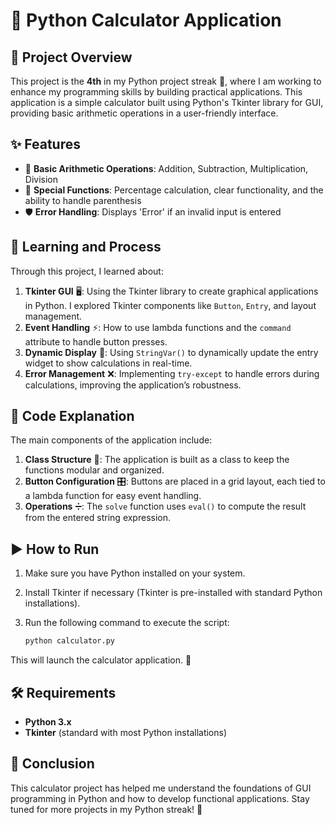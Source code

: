 
# 🧮 Python Calculator Application

## 📜 Project Overview

This project is the **4th** in my Python project streak 🐍, where I am working to enhance my programming skills by building practical applications. This application is a simple calculator built using Python's Tkinter library for GUI, providing basic arithmetic operations in a user-friendly interface.

## ✨ Features

- 🔢 **Basic Arithmetic Operations**: Addition, Subtraction, Multiplication, Division
- 📐 **Special Functions**: Percentage calculation, clear functionality, and the ability to handle parenthesis
- 🛡️ **Error Handling**: Displays 'Error' if an invalid input is entered

## 🚀 Learning and Process

Through this project, I learned about:
1. **Tkinter GUI** 🖥️: Using the Tkinter library to create graphical applications in Python. I explored Tkinter components like `Button`, `Entry`, and layout management.
2. **Event Handling** ⚡: How to use lambda functions and the `command` attribute to handle button presses.
3. **Dynamic Display** 🔄: Using `StringVar()` to dynamically update the entry widget to show calculations in real-time.
4. **Error Management** ❌: Implementing `try-except` to handle errors during calculations, improving the application’s robustness.

## 🧩 Code Explanation

The main components of the application include:
1. **Class Structure** 📂: The application is built as a class to keep the functions modular and organized.
2. **Button Configuration** 🎛️: Buttons are placed in a grid layout, each tied to a lambda function for easy event handling.
3. **Operations** ➗: The `solve` function uses `eval()` to compute the result from the entered string expression.

## ▶️ How to Run

1. Make sure you have Python installed on your system.
2. Install Tkinter if necessary (Tkinter is pre-installed with standard Python installations).
3. Run the following command to execute the script:

   ```bash
   python calculator.py
   ```

This will launch the calculator application. 🎉


## 🛠️ Requirements

- **Python 3.x**
- **Tkinter** (standard with most Python installations)

## 🎉 Conclusion

This calculator project has helped me understand the foundations of GUI programming in Python and how to develop functional applications. Stay tuned for more projects in my Python streak! 🚀

